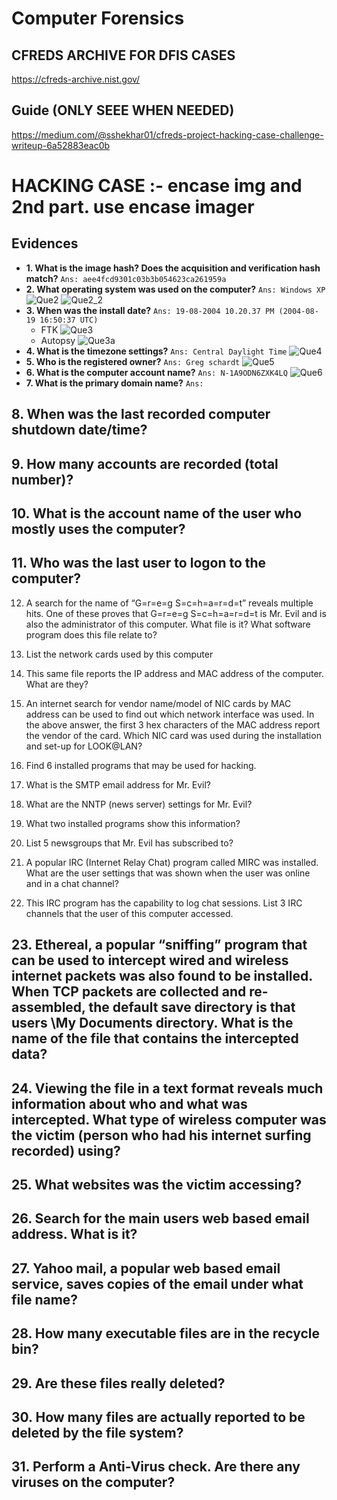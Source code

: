 # Computer Forensics

## CFREDS ARCHIVE FOR DFIS CASES
https://cfreds-archive.nist.gov/

## Guide (ONLY SEEE WHEN NEEDED)
https://medium.com/@sshekhar01/cfreds-project-hacking-case-challenge-writeup-6a52883eac0b

# HACKING CASE :- encase img and 2nd part. use encase imager

## Evidences
* **1. What is the image hash? Does the acquisition and verification hash match?**
    ```Ans: aee4fcd9301c03b3b054623ca261959a```
* **2. What operating system was used on the computer?**
    ```Ans: Windows XP```
    ![Que2](/HackerCase%20imgs/que2.png)
    ![Que2_2](/HackerCase%20imgs/que2_2.png)
* **3. When was the install date?**
    ```Ans: 19-08-2004 10.20.37 PM (2004-08-19 16:50:37 UTC)```
    * FTK
    ![Que3](/HackerCase%20imgs/que3.png)
    * Autopsy
    ![Que3a](/HackerCase%20imgs/que3_a.png)
* **4. What is the timezone settings?**
    `Ans: Central Daylight Time`
    ![Que4](/HackerCase%20imgs/que4.png)
* **5. Who is the registered owner?**
    `Ans: Greg schardt`
    ![Que5](/HackerCase%20imgs/que5.png)
* **6. What is the computer account name?**
    `Ans: N-1A9ODN6ZXK4LQ`
    ![Que6](/HackerCase%20imgs/que6.png)
* **7. What is the primary domain name?**
    `Ans: `
## 8. When was the last recorded computer shutdown date/time?

## 9. How many accounts are recorded (total number)?

## 10. What is the account name of the user who mostly uses the computer?

## 11. Who was the last user to logon to the computer?

12. A search for the name of “G=r=e=g S=c=h=a=r=d=t” reveals multiple hits. One of these proves that G=r=e=g S=c=h=a=r=d=t is Mr. Evil and is also the administrator of this computer. What file is it? What software program does this file relate to?

13.  List the network cards used by this computer

14. This same file reports the IP address and MAC address of the computer. What are they?

15. An internet search for vendor name/model of NIC cards by MAC address can be used to find out which network interface was used. In the above answer, the first 3 hex characters of the MAC address report the vendor of the card. Which NIC card was used during the installation and set-up for LOOK@LAN?

16. Find 6 installed programs that may be used for hacking.

17. What is the SMTP email address for Mr. Evil?

18. What are the NNTP (news server) settings for Mr. Evil?

19. What two installed programs show this information?

20. List 5 newsgroups that Mr. Evil has subscribed to?

21. A popular IRC (Internet Relay Chat) program called MIRC was installed.  What are the user settings that was shown when the user was online and in a chat channel?

22. This IRC program has the capability to log chat sessions. List 3 IRC channels that the user of this computer accessed.

## 23. Ethereal, a popular “sniffing” program that can be used to intercept wired and wireless internet packets was also found to be installed. When TCP packets are collected and re-assembled, the default save directory is that users \My Documents directory. What is the name of the file that contains the intercepted data?
## 24. Viewing the file in a text format reveals much information about who and what was intercepted. What type of wireless computer was the victim (person who had his internet surfing recorded) using?

## 25. What websites was the victim accessing?

## 26. Search for the main users web based email address. What is it?

## 27. Yahoo mail, a popular web based email service, saves copies of the email under what file name?

## 28. How many executable files are in the recycle bin?

## 29. Are these files really deleted?

## 30. How many files are actually reported to be deleted by the file system?

## 31. Perform a Anti-Virus check. Are there any viruses on the computer?